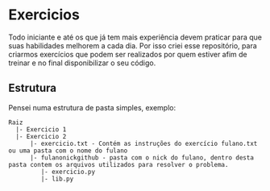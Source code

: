 # Exercicios

Todo iniciante e até os que já tem mais experiência devem praticar para que suas habilidades melhorem a cada dia. 
Por isso criei esse repositório, para criarmos exercícios que podem ser realizados por quem estiver afim de 
treinar e no final disponibilizar o seu código.

## Estrutura 

Pensei numa estrutura de pasta simples, exemplo:

```
Raiz
  |- Exercicio 1
  |- Exercicio 2
      |- exercicio.txt - Contém as instruções do exercício fulano.txt ou uma pasta com o nome do fulano
      |- fulanonickgithub - pasta com o nick do fulano, dentro desta pasta contem os arquivos utilizados para resolver o problema.
         |- exercicio.py  
         |- lib.py
```
